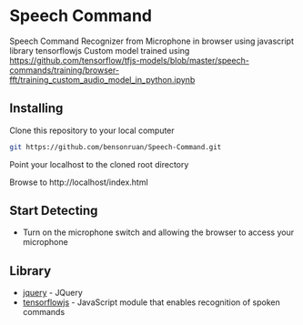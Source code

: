 # Speech Command
  Speech Command Recognizer from Microphone in browser using javascript library tensorflowjs
  Custom model trained using https://github.com/tensorflow/tfjs-models/blob/master/speech-commands/training/browser-fft/training_custom_audio_model_in_python.ipynb
 
## Installing
Clone this repository to your local computer
``` bash
git https://github.com/bensonruan/Speech-Command.git
```
Point your localhost to the cloned root directory

Browse to http://localhost/index.html


## Start Detecting
* Turn on the microphone switch and allowing the browser to access your microphone

## Library
* [jquery](https://code.jquery.com/jquery-3.3.1.min.js) - JQuery
* [tensorflowjs](https://github.com/tensorflow/tfjs-models/tree/master/speech-commands) - JavaScript module that enables recognition of spoken commands
